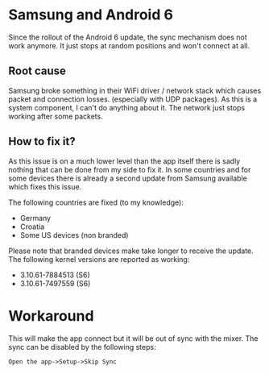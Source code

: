 # Samsung and Android 6
Since the rollout of the Android 6 update, the sync mechanism does not work anymore.
It just stops at random positions and won't connect at all.

## Root cause
Samsung broke something in their WiFi driver / network stack which causes packet and connection losses.
(especially with UDP packages). As this is a system component, I can't do anything about it.
The network just stops working after some packets.

## How to fix it?
As this issue is on a much lower level than the app itself there is sadly nothing that can be done from my side to fix it.
In some countries and for some devices there is already a second update from Samsung available which fixes this issue.

The following countries are fixed (to my knowledge):

- Germany
- Croatia
- Some US devices (non branded)

Please note that branded devices make take longer to receive the update.
The following kernel versions are reported as working:

- 3.10.61-7884513 (S6)
- 3.10.61-7497559 (S6)

# Workaround
This will make the app connect but it will be out of sync with the mixer.
The sync can be disabled by the following steps: 
```
Open the app->Setup->Skip Sync
```